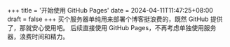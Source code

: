 +++
title = '开始使用 GitHub Pages'
date = 2024-04-11T11:47:25+08:00
draft = false
+++
买个服务器单纯用来部署个博客挺浪费的，既然 GitHub 提供了，那就安心使用吧。
后续直接使用 GitHub Pages，不再考虑单独使用服务器，浪费时间和精力。
